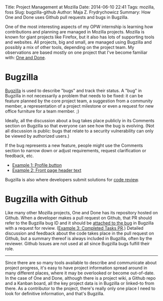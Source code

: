 Title: Project Management at Mozilla
Date: 2014-06-10 22:41
Tags: mozilla, foss
Slug: bugzilla-github
Author: Maja Z. Frydrychowicz
Summary: How One and Done uses Github pull requests and bugs in Bugzilla.

One of the most interesting aspects of my OPW internship is learning how contributions and planning are managed in Mozilla projects. Mozilla is known for giant projects like Firefox, but it also has lots of supporting tools and websites. All projects, big and small, are managed using Bugzilla and possibly a mix of other tools, depending on the project team. My observations are based mostly on one project that I've become familiar with: [One and Done](https://github.com/mozilla/oneanddone).

# Bugzilla

[Bugzilla](https://bugzilla.mozilla.org/) is used to describe "bugs" and track their status. A "bug" in Bugzilla in not necessarily a problem that needs to be fixed: it can be feature planned by the core project team, a suggestion from a community member, a representation of a project milestone or even a request for new office furniture for a team member. ;)

Ideally, all the discussion about a bug takes place publicly in its Comments section on Bugzilla so that everyone can see how the bug is evolving. (Not all discussion is public: bugs that relate to a security vulnerability can only be viewed by authorized users.)

If the bug represents a new feature, people might use the Comments section to narrow down or adjust requirements, request clarification or feedback, etc. 

* [Example 1: Profile button](https://bugzilla.mozilla.org/show_bug.cgi?id=1020981)  
* [Example 2: Front page header text](https://bugzilla.mozilla.org/show_bug.cgi?id=1005082)

Bugzilla is also where developers submit solutions for [code review](https://developer.mozilla.org/en-US/docs/Mozilla/Developer_guide/How_to_Submit_a_Patch#Getting_the_patch_reviewed). 

# Bugzilla with Github

Like many other Mozilla projects, One and Done has its repository hosted on Github. When a developer makes a pull request on Github, that PR should refer to the Bugzilla bug ID and it should be [attached to the bug](http://globau.wordpress.com/2013/10/21/github-pull-requests-and-bugzilla/) in Bugzilla with a request for review. ([Example 3: Completed Tasks PR](https://github.com/mozilla/oneanddone/pull/124).) Detailed discussion and feedback about the code takes place in the pull request on Github, but a summary thereof is always included in Bugzilla, often by the reviewer. Github Issues are not used at all since Bugzilla bugs fulfill their role. 

----

Since there are so many tools available to describe and communicate about project progress, it's easy to have project information spread around in many different places, where it may be overlooked or become out-of-date. In the case of One and Done, although there is a project wiki, a Github repo and a Kanban board, all the key project data is in Bugzilla or linked-to from there. As a contributor to the project, there's really only one place I need to look for definitive information, and that's Bugzilla. 
